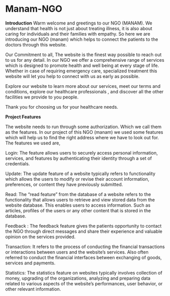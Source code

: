 # Manam-NGO
**Introduction**
Warm welcome and greetings to our NGO (MANAM). We understand that health is not just about treating illness, it is also about caring for individuals and their families with empathy. So here we are introducing our NGO (manam) which helps to connect the patients to the doctors through this website.

Our Commitment to all, The website is the finest way possible to reach out to us for any detail.  In our NGO we offer a comprehensive range of services which is designed to promote health and well being at every stage of life. Whether in case of requiring emergency care, specialized treatment this website will let you help to connect with us as early as possible. 

Explore our website to learn more about our services, meet our terms and conditions, explore our healthcare  professionals , and discover all the other facilities we provide to you people. 

Thank you for choosing us for your healthcare needs.



**Project Features** 
 
The website needs to run through some authorization. Which we call them as the features. In our project of this NGO (manam) we used some features which will help us to find the right address where we have to look out for. The features we used are, 

Login:  The feature allows users to securely access personal information, services, and features by authenticating their identity through a set of credentials.

Update: The update feature of a website typically refers to functionality which allows the users to modify or revise their account information, preferences, or content they have previously submitted. 

Read: The “read feature” from the database of a website refers to the functionality that allows  users to retrieve and view stored data from the website database. This enables users to access information. Such as articles, profiles of the users or any other content that is stored
 in the database. 
 
Feedback : The feedback feature gives the patients opportunity to contact the NGO through direct messages and share their experience and valuable opinion on the services provided.

Transaction: It refers to the process of conducting the financial transactions or interactions between users and the website’s services. Also often referred to conduct the financial interfaces between exchanging of goods, services and payments.

Statistics: The statistics feature on websites  typically involves collection of money, upgrading of the organizations, analyzing and preparing data related to various aspects of the website’s performances, user behavior, or other relevant information. 



